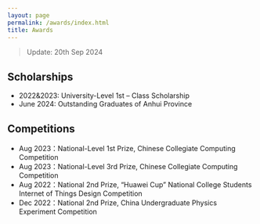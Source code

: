 ```yaml
---
layout: page
permalink: /awards/index.html
title: Awards
---
```


> Update: 20th Sep 2024

## Scholarships

- 2022&2023: University-Level 1st – Class Scholarship
- June 2024: Outstanding Graduates of Anhui Province

## Competitions

- Aug 2023：National-Level 1st Prize, Chinese Collegiate Computing Competition
- Aug 2023：National-Level 3rd Prize, Chinese Collegiate Computing Competition
- Aug 2022：National 2nd Prize, “Huawei Cup” National College Students Internet of Things Design Competition
- Dec 2022：National 2nd Prize, China Undergraduate Physics Experiment Competition
<br>
